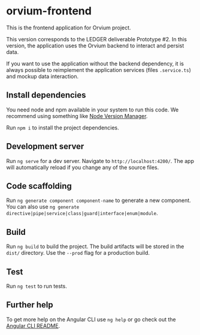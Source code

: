 # orvium-frontend

This is the frontend application for Orvium project.

This version corresponds to the LEDGER deliverable Prototype #2. In this version, the application uses the Orvium backend to interact and persist data.

If you want to use the application without the backend dependency, it is always possible to reimplement the application services (files `.service.ts`) and mockup data interaction.

## Install dependencies

You need node and npm available in your system to run this code.
We recommend using something like [Node Version Manager](https://github.com/nvm-sh/nvm).

Run `npm i` to install the project dependencies.


## Development server

Run `ng serve` for a dev server. Navigate to `http://localhost:4200/`. The app will automatically reload if you change any of the source files.


## Code scaffolding

Run `ng generate component component-name` to generate a new component. You can also use `ng generate directive|pipe|service|class|guard|interface|enum|module`.


## Build

Run `ng build` to build the project. The build artifacts will be stored in the `dist/` directory. Use the `--prod` flag for a production build.

## Test

Run `ng test` to run tests.

## Further help

To get more help on the Angular CLI use `ng help` or go check out the [Angular CLI README](https://github.com/angular/angular-cli/blob/master/README.md).

